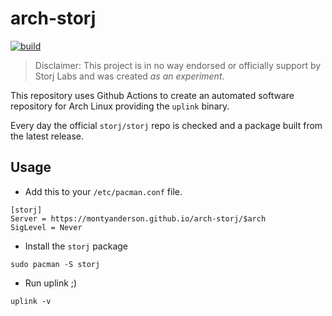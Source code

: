 # arch-storj

[![build](https://github.com/montyanderson/arch-storj/actions/workflows/build.yml/badge.svg)](https://github.com/montyanderson/arch-storj/actions/workflows/build.yml)

> Disclaimer: This project is in no way endorsed or officially support by Storj Labs and was created *as an experiment*.

This repository uses Github Actions to create an automated software repository for Arch Linux providing the `uplink` binary.

Every day the official `storj/storj` repo is checked and a package built from the latest release.

## Usage

* Add this to your `/etc/pacman.conf` file.

```
[storj]
Server = https://montyanderson.github.io/arch-storj/$arch
SigLevel = Never
```

* Install the `storj` package

```
sudo pacman -S storj
```

* Run uplink ;)

```
uplink -v
```
